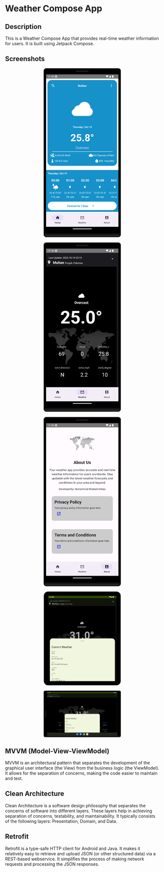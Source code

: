# Weather Compose App

## Description
This is a Weather Compose App that provides real-time weather information for users. It is built using Jetpack Compose.

## Screenshots

<p align="center">
  <img src="https://github.com/KhubaibKhan4/Weather-Compose-App/blob/master/screenshots/Screenshot_20231019_231814.png" width="50%" height="50%">
</p>

<p align="center">
  <img src="https://github.com/KhubaibKhan4/Weather-Compose-App/blob/master/screenshots/Screenshot_20231019_231835.png" width="50%" height="50%">
</p>

<p align="center">
  <img src="https://github.com/KhubaibKhan4/Weather-Compose-App/blob/master/screenshots/Screenshot_20231019_231844.png" width="50%" height="50%">
</p>

<p align="center">
  <img src="https://github.com/KhubaibKhan4/Weather-Compose-App/blob/master/screenshots/Screenshot_20230924_212048.png" width="50%" height="50%">
</p>

<p align="center">
  <img src="https://github.com/KhubaibKhan4/Weather-Compose-App/blob/master/screenshots/Screenshot_20230924_212110.png" width="50%" height="50%">
</p>

## MVVM (Model-View-ViewModel)
MVVM is an architectural pattern that separates the development of the graphical user interface (the View) from the business logic (the ViewModel). It allows for the separation of concerns, making the code easier to maintain and test.

## Clean Architecture
Clean Architecture is a software design philosophy that separates the concerns of software into different layers. These layers help in achieving separation of concerns, testability, and maintainability. It typically consists of the following layers: Presentation, Domain, and Data.

## Retrofit
Retrofit is a type-safe HTTP client for Android and Java. It makes it relatively easy to retrieve and upload JSON (or other structured data) via a REST-based webservice. It simplifies the process of making network requests and processing the JSON responses.
